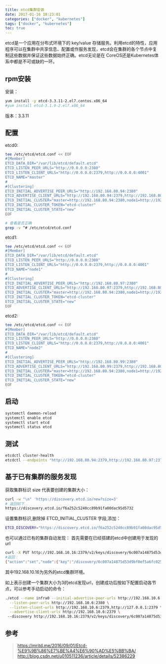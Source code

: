 ```yaml
---
title: etcd集群安装
date: 2017-01-16 18:23:01
categories: ["docker", "kubernetes"]
tags: ["docker", "kubernetes"]
toc: true
---
```

etcd是一个应用在分布式环境下的 key/value 存储服务。利用etcd的特性，应用程序可以在集群中共享信息、配置或作服务发现，etcd会在集群的各个节点中复制这些数据并保证这些数据始终正确。etcd无论是在 CoreOS还是Kubernetes体系中都是不可或缺的一环。

<!-- more -->

## rpm安装

安装：
```bash
yum install -y etcd-3.3.11-2.el7.centos.x86_64
#yum install etcd-3.1.9-2.el7.x86_64
```

版本：3.3.11

## 配置
etcd0:
```bash
tee /etc/etcd/etcd.conf << EOF
#[Member]
ETCD_DATA_DIR="/var/lib/etcd/default.etcd"
ETCD_LISTEN_PEER_URLS="http://0.0.0.0:2380"
ETCD_LISTEN_CLIENT_URLS="http://0.0.0.0:2379,http://0.0.0.0:4001"
ETCD_NAME="master"
#
#[Clustering]
ETCD_INITIAL_ADVERTISE_PEER_URLS="http://192.168.80.94:2380"
ETCD_ADVERTISE_CLIENT_URLS="http://192.168.80.94:2379,http://192.168.80.94:4001"
ETCD_INITIAL_CLUSTER="master=http://192.168.80.94:2380,node1=http://192.168.80.97:2380,node2=http://192.168.80.99:2380"
ETCD_INITIAL_CLUSTER_TOKEN="etcd-cluster"
ETCD_INITIAL_CLUSTER_STATE="new"
EOF

# 查看是否正确
grep -v ^# /etc/etcd/etcd.conf 

```

etcd1:
```bash
tee /etc/etcd/etcd.conf << EOF
#[Member]
ETCD_DATA_DIR="/var/lib/etcd/default.etcd"
ETCD_LISTEN_PEER_URLS="http://0.0.0.0:2380"
ETCD_LISTEN_CLIENT_URLS="http://0.0.0.0:2379,http://0.0.0.0:4001"
ETCD_NAME="node1"
#
#[Clustering]
ETCD_INITIAL_ADVERTISE_PEER_URLS="http://192.168.80.97:2380"
ETCD_ADVERTISE_CLIENT_URLS="http://192.168.80.97:2379,http://192.168.80.97:4001"
ETCD_INITIAL_CLUSTER="master=http://192.168.80.94:2380,node1=http://192.168.80.97:2380,node2=http://192.168.80.99:2380"
ETCD_INITIAL_CLUSTER_TOKEN="etcd-cluster"
ETCD_INITIAL_CLUSTER_STATE="new"
EOF
```

etcd2:
```bash
tee /etc/etcd/etcd.conf << EOF
#[Member]
ETCD_DATA_DIR="/var/lib/etcd/default.etcd"
ETCD_LISTEN_PEER_URLS="http://0.0.0.0:2380"
ETCD_LISTEN_CLIENT_URLS="http://0.0.0.0:2379,http://0.0.0.0:4001"
ETCD_NAME="node2"
#
#[Clustering]
ETCD_INITIAL_ADVERTISE_PEER_URLS="http://192.168.80.99:2380"
ETCD_ADVERTISE_CLIENT_URLS="http://192.168.80.99:2379,http://192.168.80.99:4001"
ETCD_INITIAL_CLUSTER="master=http://192.168.80.94:2380,node1=http://192.168.80.97:2380,node2=http://192.168.80.99:2380"
ETCD_INITIAL_CLUSTER_TOKEN="etcd-cluster"
ETCD_INITIAL_CLUSTER_STATE="new"
EOF
```

## 启动
```bash
systemctl daemon-reload
systemctl enable etcd
systemctl start etcd
systemctl status etcd
```

## 测试
```bash
etcdctl cluster-health
etcdctl --endpoints "http://192.168.80.94:2379,http://192.168.80.97:2379,http://192.168.80.99:2379" member list
```

## 基于已有集群的服务发现
获取集群标识 size 代表要创建的集群大小：
```bash
curl -w "\n" 'https://discovery.etcd.io/new?size=3'
# 返回如下
https://discovery.etcd.io/f6a252c5240cc89b91fa00dac95d5732
```

设置集群标识,删除掉 ETCD_INITIAL_CLUSTER 字段,添加：
```bash
ETCD_DISCOVERY="https://discovery.etcd.io/f6a252c5240cc89b91fa00dac95d5732"
```

也可以通过已有的集群自动发现：
首先需要在已经搭建的etcd中创建用于发现的url
```bash
curl -X PUT http://192.168.10.16:2379/v2/keys/discovery/6c007a14875d53d9bf0ef5a6fc0257c817f0fb83/_config/size -d value=3
#返回：
{"action":"set","node":{"key":"/discovery/6c007a14875d53d9bf0ef5a6fc0257c817f0fb83/_config/size","value":"3","modifiedIndex":170010,"createdIndex":170010}}
```
其中192.168.10.16为另外的etcd集群环境。


如上表示创建一个集群大小为3的etcd发现url，创建成功后按如下配置启动各节点，可以参考手动启动的命令：
```bash
./etcd --name infra0 --initial-advertise-peer-urls http://192.168.10.6:2380 \
  --listen-peer-urls http://192.168.10.6:2380 \
  --listen-client-urls http://192.168.10.6:2379,http://127.0.0.1:2379 \
  --advertise-client-urls http://192.168.10.6:2379 \ 
 --discovery http://192.168.10.16:2379/v2/keys/discovery/6c007a14875d53d9bf0ef5a6fc0257c817f0fb83
 ```

## 参考
> https://mritd.me/2016/09/01/Etcd-%E9%9B%86%E7%BE%A4%E6%90%AD%E5%BB%BA/
> http://blog.csdn.net/u010511236/article/details/52386229